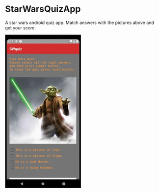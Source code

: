 # StarWarsQuizApp
A star wars android quiz app. Match answers with the pictures above and get your score.

![](swquiz.gif)
